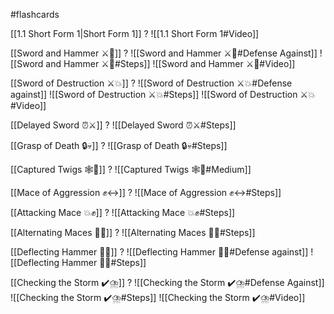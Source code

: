 #flashcards

[[1.1 Short Form 1|Short Form 1]]
?
![[1.1 Short Form 1#Video]]
<!--SR:!2025-02-18,93,245-->

[[Sword and Hammer ⚔️🔨]]
?
![[Sword and Hammer ⚔️🔨#Defense Against]]
![[Sword and Hammer ⚔️🔨#Steps]]
![[Sword and Hammer ⚔️🔨#Video]]
<!--SR:!2025-02-24,53,130-->

[[Sword of Destruction ⚔️💥]]
?
![[Sword of Destruction ⚔️💥#Defense against]]
![[Sword of Destruction ⚔️💥#Steps]]
![[Sword of Destruction ⚔️💥#Video]]
<!--SR:!2025-09-04,342,250-->

[[Delayed Sword ⏰⚔️]]
?
![[Delayed Sword ⏰⚔️#Steps]]
<!--SR:!2028-07-16,1372,310-->

[[Grasp of Death 🔒💀]]
?
![[Grasp of Death 🔒💀#Steps]]
<!--SR:!2025-11-09,443,230-->

[[Captured Twigs 🕸️🌿]]
?
![[Captured Twigs 🕸️🌿#Medium]]
<!--SR:!2025-04-10,105,195-->

[[Mace of Aggression ✊↔️]]
?
![[Mace of Aggression ✊↔️#Steps]]
<!--SR:!2025-01-11,53,150-->

[[Attacking Mace 💥✊]]
?
![[Attacking Mace 💥✊#Steps]]
<!--SR:!2025-01-09,65,170-->

[[Alternating Maces 🔄✊]]
?
![[Alternating Maces 🔄✊#Steps]]
<!--SR:!2027-04-06,887,308-->

[[Deflecting Hammer 🤺🔨]]
?
![[Deflecting Hammer 🤺🔨#Defense against]]
![[Deflecting Hammer 🤺🔨#Steps]]
<!--SR:!2025-01-21,54,150-->

[[Checking the Storm ✔️⛈️]]
?
![[Checking the Storm ✔️⛈️#Defense Against]]
![[Checking the Storm ✔️⛈️#Steps]]
![[Checking the Storm ✔️⛈️#Video]]
<!--SR:!2025-01-08,13,130-->

